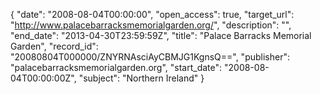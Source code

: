 {
  "date": "2008-08-04T00:00:00", 
  "open_access": true, 
  "target_url": "http://www.palacebarracksmemorialgarden.org/", 
  "description": "", 
  "end_date": "2013-04-30T23:59:59Z", 
  "title": "Palace Barracks Memorial Garden", 
  "record_id": "20080804T000000/ZNYRNAsciAyCBMJG1KgnsQ==", 
  "publisher": "palacebarracksmemorialgarden.org", 
  "start_date": "2008-08-04T00:00:00Z", 
  "subject": "Northern Ireland"
}

